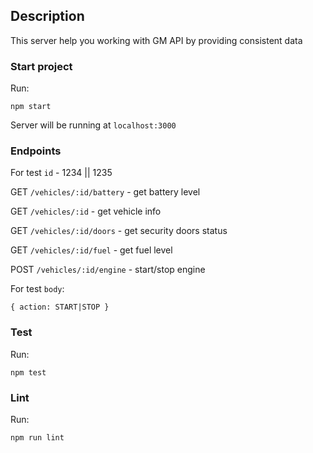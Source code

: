 ## Description
This server help you working with GM API by providing consistent data

### Start project
Run:
```
npm start
```
Server will be running at `localhost:3000`

### Endpoints 
For test `id` - 1234 || 1235

GET `/vehicles/:id/battery` - get battery level

GET `/vehicles/:id` - get vehicle info

GET `/vehicles/:id/doors` - get security doors status

GET `/vehicles/:id/fuel` - get fuel level

POST `/vehicles/:id/engine` - start/stop engine

For test `body`:
```
{ action: START|STOP }
```

### Test 
Run:
```
npm test
```
### Lint
Run:
```
npm run lint
```
